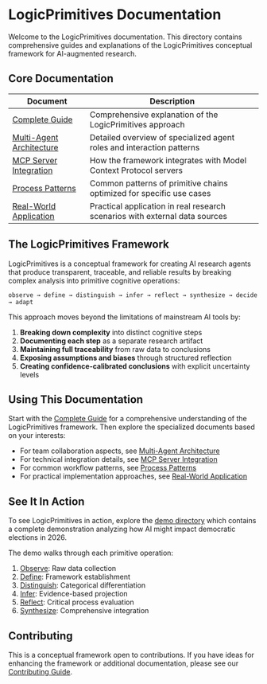 # LogicPrimitives Documentation

Welcome to the LogicPrimitives documentation. This directory contains comprehensive guides and explanations of the LogicPrimitives conceptual framework for AI-augmented research.

## Core Documentation

| Document | Description |
|----------|-------------|
| [Complete Guide](guide.md) | Comprehensive explanation of the LogicPrimitives approach |
| [Multi-Agent Architecture](multi-agent-architecture.md) | Detailed overview of specialized agent roles and interaction patterns |
| [MCP Server Integration](mcp-server-integration.md) | How the framework integrates with Model Context Protocol servers |
| [Process Patterns](process-patterns.md) | Common patterns of primitive chains optimized for specific use cases |
| [Real-World Application](real_world_application.md) | Practical application in real research scenarios with external data sources |

## The LogicPrimitives Framework

LogicPrimitives is a conceptual framework for creating AI research agents that produce transparent, traceable, and reliable results by breaking complex analysis into primitive cognitive operations:

```
observe → define → distinguish → infer → reflect → synthesize → decide → adapt
```

This approach moves beyond the limitations of mainstream AI tools by:

1. **Breaking down complexity** into distinct cognitive steps
2. **Documenting each step** as a separate research artifact
3. **Maintaining full traceability** from raw data to conclusions
4. **Exposing assumptions and biases** through structured reflection
5. **Creating confidence-calibrated conclusions** with explicit uncertainty levels

## Using This Documentation

Start with the [Complete Guide](guide.md) for a comprehensive understanding of the LogicPrimitives framework. Then explore the specialized documents based on your interests:

- For team collaboration aspects, see [Multi-Agent Architecture](multi-agent-architecture.md)
- For technical integration details, see [MCP Server Integration](mcp-server-integration.md)
- For common workflow patterns, see [Process Patterns](process-patterns.md)
- For practical implementation approaches, see [Real-World Application](real_world_application.md)

## See It In Action

To see LogicPrimitives in action, explore the [demo directory](../demo/) which contains a complete demonstration analyzing how AI might impact democratic elections in 2026.

The demo walks through each primitive operation:

1. [Observe](../demo/1-observe.md): Raw data collection
2. [Define](../demo/2-define.md): Framework establishment
3. [Distinguish](../demo/3-distinguish.md): Categorical differentiation
4. [Infer](../demo/4-infer.md): Evidence-based projection
5. [Reflect](../demo/5-reflect.md): Critical process evaluation
6. [Synthesize](../demo/6-synthesize.md): Comprehensive integration

## Contributing

This is a conceptual framework open to contributions. If you have ideas for enhancing the framework or additional documentation, please see our [Contributing Guide](../CONTRIBUTING.md).